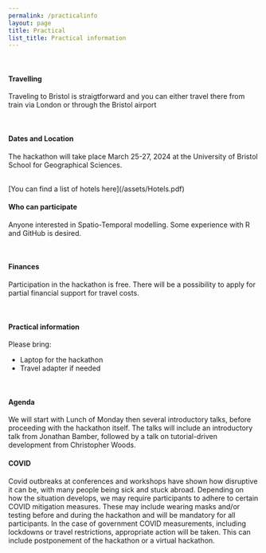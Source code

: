 ```yaml
---
permalink: /practicalinfo
layout: page
title: Practical
list_title: Practical information
---
```

<br />

[//]: # (#### Registration)

[//]: # (Please register via [this google form]&#40https://forms.gle/7PWa3oVNu6AxqBRM6)

[//]: # (latest by 15th of January 2024. Accepted participants will be informed around February 1st.)

[//]: # ()
[//]: # (<br />)

#### Travelling
Traveling to Bristol is straigtforward and you can either travel there from train via London or through the Bristol airport

<br />

#### Dates and Location
The hackathon will take place March 25-27, 2024 at the University of Bristol School for Geographical Sciences.

<br />
[You can find a list of hotels here](/assets/Hotels.pdf)
<br />

#### Who can participate
Anyone interested in Spatio-Temporal modelling. 
Some experience with R and GitHub is desired. 

<br />

#### Finances
Participation in the hackathon is free. 
There will be a possibility to apply for partial financial support for travel costs.

<br />

#### Practical information
Please bring:
- Laptop for the hackathon
- Travel adapter if needed

<br />


#### Agenda
We will start with Lunch of Monday then several introductory talks, before proceeding with the hackathon itself.
The talks will include an introductory talk from Jonathan Bamber, followed by a talk on tutorial-driven development from Christopher Woods. 
<br />

#### COVID
Covid outbreaks at conferences and workshops have shown how disruptive it can be, with many people being sick and stuck abroad. 
Depending on how the situation develops, we may require participants to adhere to certain COVID mitigation measures. 
These may include wearing masks and/or testing before and during the hackathon and will be mandatory for all participants.
In the case of government COVID measurements, including lockdowns or travel restrictions, appropriate action will be taken. This can include postponement of the hackathon or a virtual hackathon.
